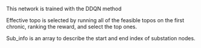 This network is trained with the DDQN method

Effective topo is selected by running all of the feasible topos on the first chronic, ranking the reward, and select the top ones.

Sub_info is an array to describe the start and end index of substation nodes.
